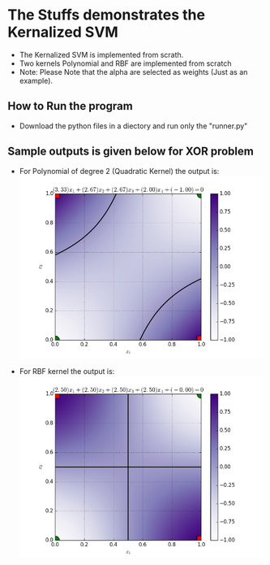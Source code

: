# The Stuffs demonstrates the Kernalized SVM
* The Kernalized SVM is implemented from scrath.
* Two kernels Polynomial and RBF are implemented from scratch
* Note: Please Note that the alpha are selected as weights (Just as an example).
## How to Run the program
 - Download the python files in a diectory and run only the "runner.py"

## Sample outputs is given below for XOR problem

- For Polynomial of degree 2 (Quadratic Kernel) the output is:
 ![alt tag]( https://github.com/Bismillah-Jan/Kernalized-SVM/blob/master/poly.png?raw=true)

- For RBF kernel the output is:
 ![alt tag](https://github.com/Bismillah-Jan/Kernalized-SVM/blob/master/rbf.png?raw=true)
